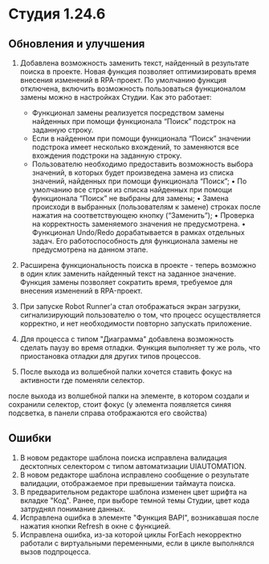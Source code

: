 # Студия 1.24.6

## Обновления и улучшения

1. Добавлена возможность заменить текст, найденный в результате поиска в проекте. Новая функция позволяет оптимизировать время внесения изменений в RPA-проект. По умолчанию функция отключена, включить возможность пользоваться функционалом замены можно в настройках Студии. Как это работает:
   * Функционал замены реализуется посредством замены найденных при помощи функционала “Поиск” подстрок на заданную строку.
   * Если в найденном при помощи функционала “Поиск” значении подстрока имеет несколько вхождений, то заменяются все вхождения подстроки на заданную строку.
   * Пользователю необходимо предоставить возможность выбора значений, в которых будет произведена замена из списка значений, найденных при помощи функционала “Поиск”;
•	По умолчанию все строки из списка найденных при помощи функционала “Поиск” не выбраны для замены;
•	Замена происходи в выбранных (пользователям к замене) строках после нажатия на соответствующею кнопку (“Заменить”);
•	Проверка на корректность заменяемого значения не предусмотрена.
•	Функционал Undo/Redo дорабатывается в рамках отдельных задач. Его работоспособность для функционала замены не предусмотрена на данном этапе.


1. Расширена функциональность поиска в проекте - теперь возможно в один клик заменить найденный текст на заданное значение. Функция замены позволяет сократить время, требуемое для внесения изменений в RPA-проект. 


1. При запуске Robot Runner'a стал отображаться экран загрузки, сигнализирующий пользователю о том, что процесс осуществляется корректно, и нет необходимости повторно запускать приложение.
1. Для процесса с типом "Диаграмма" добавлена возможность сделать паузу во время отладки. Функция выполняет ту же роль, что приостановка отладки для других типов процессов.
1. После выхода из волшебной палки хочется ставить фокус на активности где поменяли селектор. 

после выхода из волшебной палки на элементе, в котором создали и сохранили селектор, стоит фокус (у элемента появляется синяя подсветка, в панели справа отображаются его свойства)



## Ошибки

1. В новом редакторе шаблона поиска исправлена валидация десктопных селектором с типом автоматизации UIAUTOMATION. 
1. В новом редакторе шаблона исправлено сообщение о результате валидации, отображаемое при превышении таймаута поиска. 
1. В предварительном редакторе шаблона изменен цвет шрифта на вкладке "Код". Ранее, при выборе темной темы Студии, цвет кода затруднял понимание данных.
1. Исправлена ошибка в элементе "Функция BAPI", возникавшая после нажатия кнопки Refresh в окне с функцией. 
1. Исправлена ошибка, из-за которой циклы ForEach некорректно работали с виртуальными переменными, если в цикле выполнялся вызов подпроцесса. 

